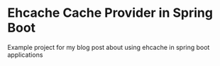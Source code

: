 # Ehcache Cache Provider in Spring Boot

Example project for my blog post about using ehcache in spring boot applications
